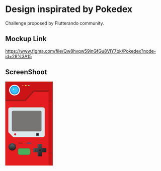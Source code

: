 # Design inspirated by Pokedex

Challenge proposed by Flutterando community.

## Mockup Link
https://www.figma.com/file/Qw8hvqw59inGfGu8VlY7bk/Pokedex?node-id=28%3A15

## ScreenShoot
<img src="screenshots/mockup.png" style="width:30%">
